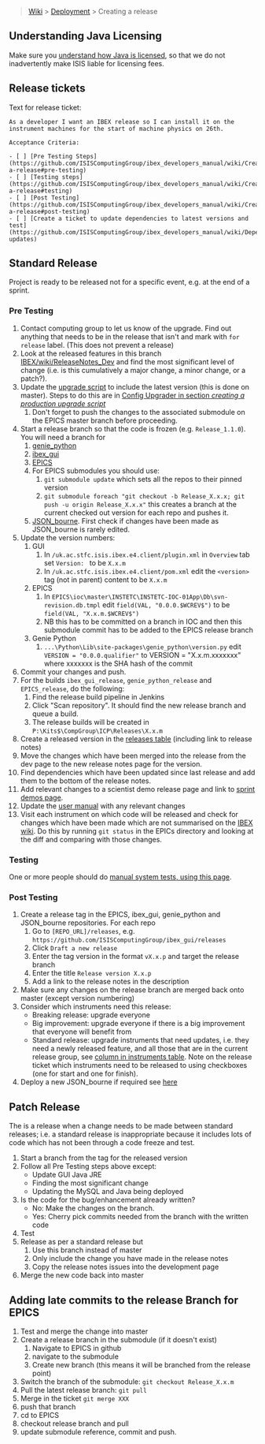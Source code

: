 > [Wiki](Home) > [Deployment](Deployment) > Creating a release

## Understanding Java Licensing
Make sure you [understand how Java is licensed](Understanding-Java-Licensing), so that we do not inadvertently make ISIS liable for licensing fees.

## Release tickets

Text for release ticket:

    As a developer I want an IBEX release so I can install it on the instrument machines for the start of machine physics on 26th.
    
    Acceptance Criteria:
    
    - [ ] [Pre Testing Steps](https://github.com/ISISComputingGroup/ibex_developers_manual/wiki/Creating-a-release#pre-testing)
    - [ ] [Testing steps](https://github.com/ISISComputingGroup/ibex_developers_manual/wiki/Creating-a-release#testing)
    - [ ] [Post Testing](https://github.com/ISISComputingGroup/ibex_developers_manual/wiki/Creating-a-release#post-testing)
    - [ ] [Create a ticket to update dependencies to latest versions and test](https://github.com/ISISComputingGroup/ibex_developers_manual/wiki/Dependency-updates)

## Standard Release

Project is ready to be released not for a specific event, e.g. at the end of a sprint.

### Pre Testing

1. Contact computing group to let us know of the upgrade. Find out anything that needs to be in the release that isn't and mark with `for release` label. (This does not prevent a release)
1. Look at the released features in this branch [IBEX/wiki/ReleaseNotes_Dev](https://github.com/ISISComputingGroup/IBEX/wiki/ReleaseNotes_Dev) and find the most significant level of change (i.e. is this cumulatively a major change, a minor change, or a patch?).
1. Update the [upgrade script](https://github.com/ISISComputingGroup/EPICS-upgrade/blob/master/upgrade.py) to include the latest version (this is done on master). Steps to do this are in [Config Upgrader in section *creating a production upgrade script*](Config-Upgrader#creating-a-production-upgrade-script) 
    1. Don't forget to push the changes to the associated submodule on the EPICS master branch before proceeding.
1. Start a release branch so that the code is frozen (e.g. `Release_1.1.0`). You will need a branch for
    1. [genie_python](https://github.com/ISISComputingGroup/genie_python)
    1. [ibex_gui](https://github.com/ISISComputingGroup/ibex_gui)
    1. [EPICS](https://github.com/ISISComputingGroup/EPICS)
    1. For EPICS submodules you should use:
        1. `git submodule update` which sets all the repos to their pinned version
        1. `git submodule foreach "git checkout -b Release_X.x.x; git push -u origin Release_X.x.x"` this creates a branch at the current checked out version for each repo and pushes it.
    1. [JSON_bourne](https://github.com/ISISComputingGroup/JSON_bourne). First check if changes have been made as JSON_bourne is rarely edited.
1. Update the version numbers:
    1. GUI
        1. In `/uk.ac.stfc.isis.ibex.e4.client/plugin.xml` in `Overview` tab set `Version: ` to be `X.x.m`
        1. In `/uk.ac.stfc.isis.ibex.e4.client/pom.xml` edit the `<version>` tag (not in parent) content to be `X.x.m`
    1. EPICS
        1. In `EPICS\ioc\master\INSTETC\INSTETC-IOC-01App\Db\svn-revision.db.tmpl` edit `field(VAL, "0.0.0.$WCREV$")` to be `field(VAL, "X.x.m.$WCREV$")`
        1. NB this has to be committed on a branch in IOC and then this submodule commit has to be added to the EPICS release branch
    1. Genie Python
        1. `...\Python\Lib\site-packages\genie_python\version.py` edit `VERSION = "0.0.0.qualifier"` to VERSION = "X.x.m.xxxxxxx" where xxxxxxx is the SHA hash of the commit
1. Commit your changes and push.
1. For the builds `ibex_gui_release`, `genie_python_release` and `EPICS_release`, do the following:
    1. Find the release build pipeline in Jenkins
    1. Click "Scan repository". It should find the new release branch and queue a build.
    1. The release builds will be created in `P:\Kits$\CompGroup\ICP\Releases\X.x.m`
1. Create a released version in the [releases table](https://github.com/ISISComputingGroup/IBEX/wiki#releases) (including link to release notes)
1. Move the changes which have been merged into the release from the dev page to the new release notes page for the version. 
1. Find dependencies which have been updated since last release and add them to the bottom of the release notes.
1. Add relevant changes to a scientist demo release page and link to [sprint demos page](https://github.com/ISISComputingGroup/IBEX/wiki/Timetable-for-sprint-demos).
1. Update the [user manual](https://github.com/ISISComputingGroup/ibex_user_manual/wiki) with any relevant changes
1. Visit each instrument on which code will be released and check for changes which have been made which are not summarised on the [IBEX wiki](https://github.com/ISISComputingGroup/IBEX/wiki#instrument-information). Do this by running `git status` in the EPICs directory and looking at the diff and comparing with those changes.

### Testing
One or more people should do [manual system tests, using this page](Manual-system-tests).

### Post Testing
1. Create a release tag in the EPICS, ibex_gui, genie_python and JSON_bourne repositories. For each repo
    1. Go to `[REPO_URL]/releases`, e.g. `https://github.com/ISISComputingGroup/ibex_gui/releases`
    1. Click `Draft a new release`
    1. Enter the tag version in the format `vX.x.p` and target the release branch
    1. Enter the title `Release version X.x.p`
    1. Add a link to the release notes in the description
1. Make sure any changes on the release branch are merged back onto master (except version numbering)
1. Consider which instruments need this release:
    * Breaking release: upgrade everyone
    * Big improvement:  upgrade everyone if there is a big improvement that everyone will benefit from
    * Standard release: upgrade instruments that need updates, i.e. they need a newly released feature, and all those that are in the current release group, see [column in instruments table](https://github.com/ISISComputingGroup/IBEX/wiki#instrument-information). Note on the release ticket which instruments need to be released to using checkboxes (one for start and one for finish).
1. Deploy a new JSON_bourne if required see [here](https://github.com/ISISComputingGroup/ibex_developers_manual/wiki/Web-Dashboard)

## Patch Release

The is a release when a change needs to be made between standard releases; i.e. a standard release is inappropriate because it includes lots of code which has not been through a code freeze and test. 

1. Start a branch from the tag for the released version
1. Follow all Pre Testing steps above except:
    * Update GUI Java JRE
    * Finding the most significant change
    * Updating the MySQL and Java being deployed
1. Is the code for the bug/enhancement already written?
    * No: Make the changes on the branch.
    * Yes: Cherry pick commits needed from the branch with the written code
1. Test
1. Release as per a standard release but 
    1. Use this branch instead of master
    1. Only include the change you have made in the release notes
    1. Copy the release notes issues into the development page
1. Merge the new code back into master


## Adding late commits to the release Branch for EPICS

1. Test and merge the change into master
1. Create a release branch in the submodule (if it doesn't exist)
    1. Navigate to EPICS in github
    1. navigate to the submodule
    1. Create new branch (this means it will be branched from the release point)
1. Switch the branch of the submodule:  `git checkout Release_X.x.m`
1. Pull the latest release branch:  `git pull`
1. Merge in the ticket `git merge XXX`
1. push that branch
1. cd to EPICS
1. checkout release branch and pull
1. update submodule reference, commit and push.
